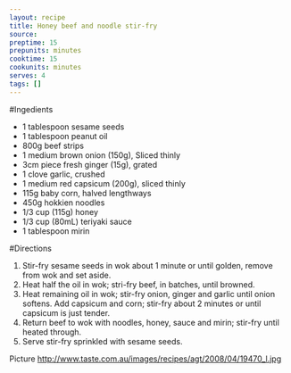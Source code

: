 ```yaml
---
layout: recipe
title: Honey beef and noodle stir-fry
source: 
preptime: 15
prepunits: minutes
cooktime: 15
cookunits: minutes
serves: 4
tags: []
---
```

#Ingedients
* 1 tablespoon sesame seeds
* 1 tablespoon peanut oil
* 800g beef strips
* 1 medium brown onion (150g), Sliced thinly
* 3cm piece fresh ginger (15g), grated
* 1 clove garlic, crushed
* 1 medium red capsicum (200g), sliced thinly
* 115g baby corn, halved lengthways
* 450g hokkien noodles
* 1/3 cup (115g) honey
* 1/3 cup (80mL) teriyaki sauce
* 1 tablespoon mirin

#Directions
1. Stir-fry sesame seeds in wok about 1 minute or until golden, remove from wok and set aside.
2. Heat half the oil in wok; stri-fry beef, in batches, until browned.
3. Heat remaining oil in wok; stir-fry onion, ginger and garlic until onion softens. Add capsicum and corn; stir-fry about 2 minutes or until capsicum is just tender.
4. Return beef to wok with noodles, honey, sauce and mirin; stir-fry until heated through.
5. Serve stir-fry sprinkled with sesame seeds.

Picture
http://www.taste.com.au/images/recipes/agt/2008/04/19470_l.jpg